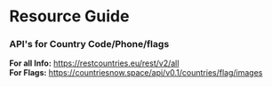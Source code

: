 # Resource Guide

### API's for Country Code/Phone/flags

**For all Info:** https://restcountries.eu/rest/v2/all <br>
**For Flags:** https://countriesnow.space/api/v0.1/countries/flag/images
